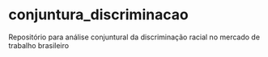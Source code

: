 # conjuntura_discriminacao
Repositório para análise conjuntural da discriminação racial no mercado de trabalho brasileiro
